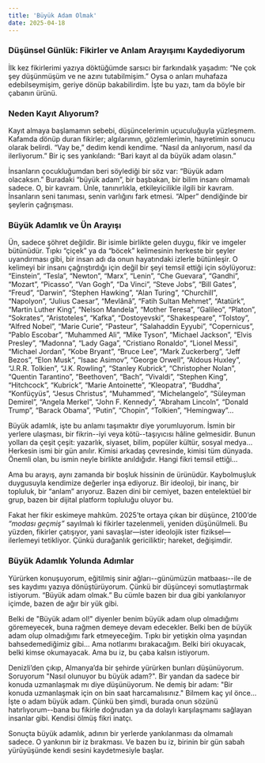 ```yaml
---
title: 'Büyük Adam Olmak'
date: 2025-04-18
---
```


### Düşünsel Günlük: Fikirler ve Anlam Arayışımı Kaydediyorum

İlk kez fikirlerimi yazıya döktüğümde sarsıcı bir farkındalık yaşadım: “Ne çok şey düşünmüşüm ve ne azını tutabilmişim.” Oysa o anları muhafaza edebilseymişim, geriye dönüp bakabilirdim. İşte bu yazı, tam da böyle bir çabanın ürünü.

### Neden Kayıt Alıyorum?

Kayıt almaya başlamamın sebebi, düşüncelerimin uçuculuğuyla yüzleşmem. Kafamda dönüp duran fikirler; algılarımın, gözlemlerimin, hayretimin sonucu olarak belirdi. “Vay be,” dedim kendi kendime. “Nasıl da anlıyorum, nasıl da ilerliyorum.” Bir iç ses yankılandı: “Bari kayıt al da büyük adam olasın.”

İnsanların çocukluğumdan beri söylediği bir söz var: “Büyük adam olacaksın.” Buradaki “büyük adam”, bir başbakan, bir bilim insanı olmamalı sadece. O, bir kavram. Ünle, tanınırlıkla, etkileyicilikle ilgili bir kavram. İnsanların seni tanıması, senin varlığını fark etmesi. “Alper” dendiğinde bir şeylerin çağrışması.

### Büyük Adamlık ve Ün Arayışı

Ün, sadece şöhret değildir. Bir isimle birlikte gelen duygu, fikir ve imgeler bütünüdür. Tıpkı “çiçek” ya da “böcek” kelimesinin herkeste bir şeyler uyandırması gibi, bir insan adı da onun hayatındaki izlerle bütünleşir. O kelimeyi bir insanı çağrıştırdığı için değil bir şeyi temsil ettiği için söylüyoruz: “Einstein”, “Tesla”, “Newton”, “Marx”, “Lenin”, “Che Guevara”, “Gandhi”, “Mozart”, “Picasso”, “Van Gogh”, “Da Vinci”, “Steve Jobs”, “Bill Gates”, “Freud”, “Darwin”, “Stephen Hawking”, “Alan Turing”, “Churchill”, “Napolyon”, “Julius Caesar”, “Mevlânâ”, “Fatih Sultan Mehmet”, “Atatürk“, “Martin Luther King”, “Nelson Mandela”, “Mother Teresa”, “Galileo”, “Platon”, “Sokrates”, “Aristoteles”, “Kafka”, “Dostoyevski”, “Shakespeare”, “Tolstoy”, “Alfred Nobel”, “Marie Curie”, “Pasteur”, “Salahaddin Eyyubi”, “Copernicus”, “Pablo Escobar”, “Muhammed Ali”, “Mike Tyson”, “Michael Jackson”, “Elvis Presley”, “Madonna”, “Lady Gaga”, “Cristiano Ronaldo”, “Lionel Messi”, “Michael Jordan”, “Kobe Bryant”, “Bruce Lee”, “Mark Zuckerberg”, “Jeff Bezos”, “Elon Musk”, “Isaac Asimov”, “George Orwell”, “Aldous Huxley”, “J.R.R. Tolkien”, “J.K. Rowling”, “Stanley Kubrick”, “Christopher Nolan”, “Quentin Tarantino”, “Beethoven”, “Bach”, “Vivaldi”, “Stephen King”, “Hitchcock”, “Kubrick”, “Marie Antoinette”, “Kleopatra”, “Buddha”, “Konfüçyüs”, “Jesus Christus”, “Muhammed”, “Michelangelo”, “Süleyman Demirel”, “Angela Merkel”, “John F. Kennedy”, “Abraham Lincoln”, “Donald Trump”, “Barack Obama”, “Putin”, “Chopin”, “Tolkien”, “Hemingway”...

Büyük adamlık, işte bu anlamı taşımaktır diye yorumluyorum. İsmin bir yerlere ulaşması, bir fikrin--iyi veya kötü--taşıyıcısı hâline gelmesidir. Bunun yolları da çeşit çeşit: yazarlık, siyaset, bilim, popüler kültür, sosyal medya… Herkesin ismi bir gün anılır. Kimisi arkadaş çevresinde, kimisi tüm dünyada. Önemli olan, bu ismin neyle birlikte anıldığıdır. Hangi fikri temsil ettiği...

Ama bu arayış, aynı zamanda bir boşluk hissinin de ürünüdür. Kaybolmuşluk duygusuyla kendimize değerler inşa ediyoruz. Bir ideoloji, bir inanç, bir topluluk, bir “anlam” arıyoruz. Bazen dini bir cemiyet, bazen entelektüel bir grup, bazen bir dijital platform topluluğu oluyor bu.

Fakat her fikir eskimeye mahkûm. 2025’te ortaya çıkan bir düşünce, 2100’de *“modası geçmiş”* sayılmalı ki fikirler tazelenmeli, yeniden düşünülmeli. Bu yüzden, fikirler çatışıyor, yani savaşlar—ister ideolojik ister fiziksel—ilerlemeyi tetikliyor. Çünkü durağanlık gericiliktir; hareket, değişimdir.

### Büyük Adamlık Yolunda Adımlar

Yürürken konuşuyorum, eğitilmiş sinir ağları--günümüzün matbaası--ile de ses kaydımı yazıya dönüştürüyorum. Çünkü bir düşünceyi somutlaştırmak istiyorum. “Büyük adam olmak.” Bu cümle bazen bir dua gibi yankılanıyor içimde, bazen de ağır bir yük gibi.

Belki de "Büyük adam ol!" diyenler benim büyük adam olup olmadığımı göremeyecek, buna rağmen demeye devam edecekler. Belki ben de büyük adam olup olmadığımı fark etmeyeceğim. Tıpkı bir yetişkin olma yaşından bahsedemediğimiz gibi... Ama notlarımı bırakacağım. Belki biri okuyacak, belki kimse okumayacak. Ama bu iz, bu çaba kalsın istiyorum.

Denizli’den çıkıp, Almanya’da bir şehirde yürürken bunları düşünüyorum. Soruyorum "Nasıl olunuyor bu büyük adam?". Bir yandan da sadece bir konuda uzmanlaşmak mı diye düşünüyorum. Ne demiş bir adam: "Bir konuda uzmanlaşmak için on bin saat harcamalısınız." Bilmem kaç yıl önce... İşte o adam büyük adam. Çünkü ben şimdi, burada onun sözünü hatırlıyorum--bana bu fikirle doğrudan ya da dolaylı karşılaşmamı sağlayan insanlar gibi. Kendisi ölmüş fikri inatçı.

Sonuçta büyük adamlık, adının bir yerlerde yankılanması da olmamalı sadece. O yankının bir iz bırakması. Ve bazen bu iz, birinin bir gün sabah yürüyüşünde kendi sesini kaydetmesiyle başlar.
